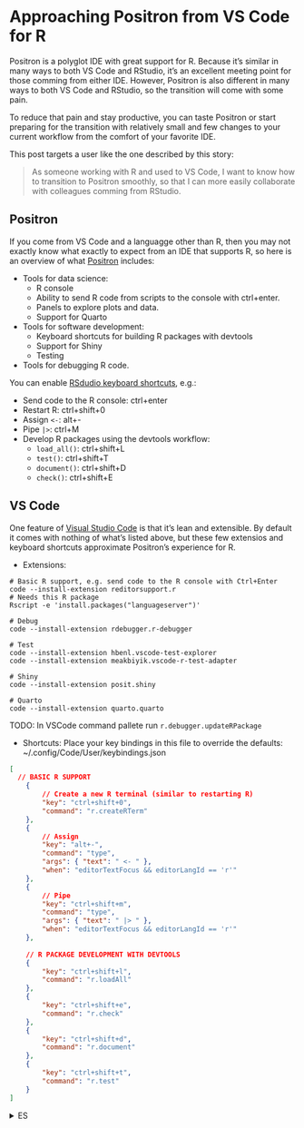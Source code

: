 
<!-- README.md is generated from README.Rmd. Please edit that file -->

# Approaching Positron from VS Code for R

Positron is a polyglot IDE with great support for R. Because it’s
similar in many ways to both VS Code and RStudio, it’s an excellent
meeting point for those comming from either IDE. However, Positron is
also different in many ways to both VS Code and RStudio, so the
transition will come with some pain.

To reduce that pain and stay productive, you can taste Positron or start
preparing for the transition with relatively small and few changes to
your current workflow from the comfort of your favorite IDE.

This post targets a user like the one described by this story:

> As someone working with R and used to VS Code, I want to know how to
> transition to Positron smoothly, so that I can more easily collaborate
> with colleagues comming from RStudio.

## Positron

If you come from VS Code and a languagge other than R, then you may not
exactly know what exactly to expect from an IDE that supports R, so here
is an overview of what [Positron](https://positron.posit.co/) includes:

- Tools for data science:
  - R console
  - Ability to send R code from scripts to the console with ctrl+enter.
  - Panels to explore plots and data.
  - Support for Quarto
- Tools for software development:
  - Keyboard shortcuts for building R packages with devtools
  - Support for Shiny
  - Testing
- Tools for debugging R code.

You can enable [RSdudio keyboard
shortcuts](https://positron.posit.co/keyboard-shortcuts.html#rstudio-keymap),
e.g.:

- Send code to the R console: ctrl+enter
- Restart R: ctrl+shift+0
- Assign `<-`: alt+-
- Pipe `|>`: ctrl+M
- Develop R packages using the devtools workflow:
  - `load_all()`: ctrl+shift+L
  - `test()`: ctrl+shift+T
  - `document()`: ctrl+shift+D
  - `check()`: ctrl+shift+E

## VS Code

One feature of [Visual Studio Code](https://code.visualstudio.com/) is
that it’s lean and extensible. By default it comes with nothing of
what’s listed above, but these few extensios and keyboard shortcuts
approximate Positron’s experience for R.

- Extensions:

<!-- -->

    # Basic R support, e.g. send code to the R console with Ctrl+Enter 
    code --install-extension reditorsupport.r
    # Needs this R package
    Rscript -e 'install.packages("languageserver")'

    # Debug
    code --install-extension rdebugger.r-debugger

    # Test
    code --install-extension hbenl.vscode-test-explorer
    code --install-extension meakbiyik.vscode-r-test-adapter

    # Shiny
    code --install-extension posit.shiny

    # Quarto
    code --install-extension quarto.quarto

TODO: In VSCode command pallete run `r.debugger.updateRPackage`

- Shortcuts: Place your key bindings in this file to override the
  defaults: ~/.config/Code/User/keybindings.json

``` json
[
  // BASIC R SUPPORT
    {
        // Create a new R terminal (similar to restarting R)
        "key": "ctrl+shift+0",
        "command": "r.createRTerm"
    },
    {
        // Assign
        "key": "alt+-",
        "command": "type",
        "args": { "text": " <- " },
        "when": "editorTextFocus && editorLangId == 'r'"
    },
    {
        // Pipe
        "key": "ctrl+shift+m",
        "command": "type",
        "args": { "text": " |> " },
        "when": "editorTextFocus && editorLangId == 'r'"
    },
    
    // R PACKAGE DEVELOPMENT WITH DEVTOOLS
    {          
        "key": "ctrl+shift+l",
        "command": "r.loadAll"
    },
    {
        "key": "ctrl+shift+e",
        "command": "r.check"
    },
    {
        "key": "ctrl+shift+d",
        "command": "r.document"
    },
    {
        "key": "ctrl+shift+t",
        "command": "r.test"
    }
]
```

<details>
<summary>
ES
</summary>

# Acercándose a Positron desde VS Code para R

Positron es un IDE multilenguaje con excelente soporte para R. Debido a
que es similar en muchos aspectos tanto a VS Code como a RStudio, es un
excelente punto de encuentro para quienes provienen de cualquiera de
estos IDEs. Sin embargo, Positron también es diferente en muchos
aspectos de ambos, por lo que la transición puede implicar algunos
desafíos.

Para reducir esos desafíos y mantenerse productivo, puedes probar
Positron o comenzar a prepararte para la transición con cambios
relativamente pequeños en tu flujo de trabajo actual, desde la comodidad
de tu IDE favorito.

Este articulo apunta a una persona como la descripta por esta historia:

> Como alguien que trabaja con R y está acostumbrado a VS Code (o
> RStudio), quiero saber cómo hacer la transición a Positron de manera
> fluida, para poder colaborar más fácilmente con colegas que vienen de
> RStudio (o VS Code).

## Positron

Si venis de VS Code y una lengua distinta a R, entonces quizas no sepas
exactamente que esperar de un IDE que soporte R. Esto resume lo que
incluye [Positron](https://positron.posit.co/):

- Herramientas para ciencia de datos:
  - Consola de R
  - Capacidad de enviar código R desde scripts a la consola con
    ctrl+enter.
  - Paneles para explorar gráficos y datos.
  - Soporte para Quarto
- Herramientas para desarrollo de software:
  - Atajos de teclado para construir paquetes de R con devtools
  - Soporte para Shiny
  - Pruebas
- Herramientas para depuración de código en R.

Puedes habilitar los [atajos de teclado de
RStudio](https://positron.posit.co/keyboard-shortcuts.html#rstudio-keymap),
por ejemplo:

- Enviar código a la consola de R: ctrl+enter
- Reiniciar R: ctrl+shift+0
- Asignar `<-`: alt+-
- Pipe `|>`: ctrl+M
- Desarrollo de paquetes R usando el flujo de trabajo de devtools:
  - `load_all()`: ctrl+shift+L
  - `test()`: ctrl+shift+T
  - `document()`: ctrl+shift+D
  - `check()`: ctrl+shift+E

## VS Code

Una carasteristica de VS Code es que es ligero y extensible. Por defecto
no incluye nada de la lista de arriba [Visual Studio
Code](https://code.visualstudio.com/), pero estas extensiones y atajos
de teclado te permiten aproximar la experiencia de Positron para R.

- Extensiones:

``` bash

    # Soporte básico para R, por ejemplo, enviar código a la consola de R con Ctrl+Enter 
    code --install-extension reditorsupport.r
    # Requiere este paquete de R
    Rscript -e 'install.packages("languageserver")'

    # Depuración
    code --install-extension rdebugger.r-debugger

    # Pruebas
    code --install-extension hbenl.vscode-test-explorer
    code --install-extension meakbiyik.vscode-r-test-adapter

    # Shiny
    code --install-extension posit.shiny

    # Quarto
    code --install-extension quarto.quarto
```

TODO: En el paleta de comandos de VSCode, ejecutar
`r.debugger.updateRPackage`

- Atajos de teclado: Coloca tus configuraciones de teclas en este
  archivo para sobrescribir los valores predeterminados:
  ~/.config/Code/User/keybindings.json

``` json
[
  // SOPORTE BÁSICO PARA R
    {
        // Crear un nuevo terminal de R (similar a reiniciar R)
        "key": "ctrl+shift+0",
        "command": "r.createRTerm"
    },
    {
        // Asignar
        "key": "alt+-",
        "command": "type",
        "args": { "text": " <- " },
        "when": "editorTextFocus && editorLangId == 'r'"
    },
    {
        // Pipe
        "key": "ctrl+shift+m",
        "command": "type",
        "args": { "text": " |> " },
        "when": "editorTextFocus && editorLangId == 'r'"
    },
    
    // DESARROLLO DE PAQUETES R CON DEVTOOLS
    {          
        "key": "ctrl+shift+l",
        "command": "r.loadAll"
    },
    {
        "key": "ctrl+shift+e",
        "command": "r.check"
    },
    {
        "key": "ctrl+shift+d",
        "command": "r.document"
    },
    {
        "key": "ctrl+shift+t",
        "command": "r.test"
    }
]
```

</details>

